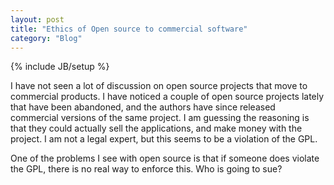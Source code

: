 ```yaml
---
layout: post
title: "Ethics of Open source to commercial software"
category: "Blog"
---
```

{% include JB/setup %}

I have not seen a lot of discussion on open source projects that move to commercial products. I have noticed a couple of open source projects lately that have been abandoned, and the authors have since released commercial versions of the same project. I am guessing the reasoning is that they could actually sell the applications, and make money with the project. I am not a legal expert, but this seems to be a violation of the GPL.

One of the problems I see with open source is that if someone does violate the GPL, there is no real way to enforce this. Who is going to sue?